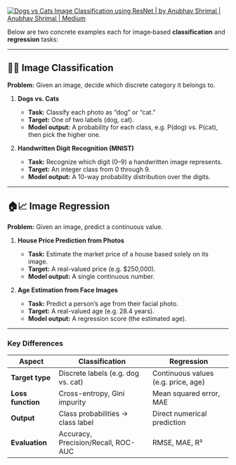 [![Dogs vs Cats Image Classification using ResNet | by Anubhav Shrimal | Anubhav Shrimal | Medium](https://tse1.mm.bing.net/th/id/OIP.-DsPwnCRCbAPc3rR2IayUgHaEK?pid=Api)](https://medium.com/anubhav-shrimal/dogs-vs-cats-image-classification-using-resnet-d2ed7e6db2bb)

Below are two concrete examples each for image‐based **classification** and **regression** tasks:

---

## 🐶🐱 Image Classification

**Problem:** Given an image, decide which discrete category it belongs to.

1. **Dogs vs. Cats**

   * **Task:** Classify each photo as “dog” or “cat.”
   * **Target:** One of two labels (dog, cat).
   * **Model output:** A probability for each class, e.g. P(dog) vs. P(cat), then pick the higher one.

2. **Handwritten Digit Recognition (MNIST)**

   * **Task:** Recognize which digit (0–9) a handwritten image represents.
   * **Target:** An integer class from 0 through 9.
   * **Model output:** A 10-way probability distribution over the digits.

---

## 🏠📈 Image Regression

**Problem:** Given an image, predict a continuous value.

1. **House Price Prediction from Photos**

   * **Task:** Estimate the market price of a house based solely on its image.
   * **Target:** A real-valued price (e.g. \$250,000).
   * **Model output:** A single continuous number.

2. **Age Estimation from Face Images**

   * **Task:** Predict a person’s age from their facial photo.
   * **Target:** A real-valued age (e.g. 28.4 years).
   * **Model output:** A regression score (the estimated age).

---

### Key Differences

| Aspect            | Classification                      | Regression                          |
| ----------------- | ----------------------------------- | ----------------------------------- |
| **Target type**   | Discrete labels (e.g. dog vs. cat)  | Continuous values (e.g. price, age) |
| **Loss function** | Cross-entropy, Gini impurity        | Mean squared error, MAE             |
| **Output**        | Class probabilities → class label   | Direct numerical prediction         |
| **Evaluation**    | Accuracy, Precision/Recall, ROC-AUC | RMSE, MAE, R²                       |

